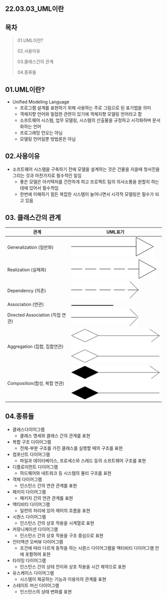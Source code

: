 ## 22.03.03_UML이란

## 목차

> 01.UML이란?
>
> 02.사용이유
>
> 03.클래스간의 관계
>
> 04.종류들

## 01.UML이란?

- Unified Modeling Language
  - 프로그램 설계를 표현하기 위해 사용하는 주로 그림으로 된 표기법을 의미
  - 객체지향 언어와 밀접한 관련이 있기에 객체지향 모델링 언어라고 함
  - 소프트웨어 시스템, 업무 모델링, 시스템의 산출물을 규정하고 시각화하며 문서화하는 언어
  - 프로그래밍 언오는 아님
  - 모델링 언어일뿐 방법론은 아님

## 02.사용이유

- 소프트웨어 시스템을 구축하기 전에 모델을 설계하는 것은 건물을 지을때 청사진을 그리는 것과 마찬가지로 필수적인 일임
  - 좋은 모델은 아키텍처를 건전하게 하고 프로젝트 팀의 의사소통을 원할히 하는데에 있어서 필수적임
  - 한번에 이해하기 힘든 복잡한 시스템이 늘어나면서 시각적 모델링은 필수가 되고 있음

## 03. 클래스간의 관계

| 관계                             | UML표기                                                      |
| -------------------------------- | ------------------------------------------------------------ |
| Generalization (일반화)          | ![image-20220304080623177](22.03.03_UML이란.assets/image-20220304080623177.png) |
| Realization (실체화)             | ![image-20220304080657730](22.03.03_UML이란.assets/image-20220304080657730.png) |
| Dependency (의존)                | ![image-20220304080733392](22.03.03_UML이란.assets/image-20220304080733392.png) |
| Association (연관)               | <img src="22.03.03_UML이란.assets/image-20220303212857294.png" alt="image-20220303212857294" style="zoom:50%;" /> |
| Directed Association (직접 연관) | ![image-20220304080759423](22.03.03_UML이란.assets/image-20220304080759423.png) |
| Aggregation (집합, 집합연관)     | ![image-20220304081017370](22.03.03_UML이란.assets/image-20220304081017370.png) |
| Composition(합성, 복합 연관)     | ![image-20220304081035738](22.03.03_UML이란.assets/image-20220304081035738.png) |

## 04.종류들

- 클래스다이어그램
  - 클래스 명세와 클래스 간의 관계를 표현
- 복합 구조 다이어그램
  - 전체-부분 구조를 가진 클래스를 실행할 때의 구조를 표현
- 컴포넌트 다이어그램
  - 파일과 데이터베이스, 프로세스와 스레드 등의 소프트웨어 구조를 표현
- 디플로이먼트 다이어그램
  - 하드웨어와 네트워크 등 시스템의 물리 구조를 표현
- 객체 다이어그램
  - 인스턴스 간의 연관 관계를 표현
- 패키지 다이어그램
  - 패키지  간의 연관 관계를 표현
- 액티비티 다이어그램
  - 일련의 처리에 있어 제어의 흐름을 표현
- 시퀀스 다이어그램
  - 인스턴스 간의 상호 작용을 시계열로 표현
- 커뮤니케이션 다이어그램
  - 인스턴스 간의 상호 작용을 구조 중심으로 표현
- 인터액션 오버뷰 다이어그램
  - 조건에 따라 다르게 동작을 하는 시퀀스 다이어그램을 액티비티 다이어그램 안에 포함하여 표현
- 타이밍 다이어그램
  - 인스턴스 간의 상태 전이와 상호 작용을 시간 제약으로 표현
- 유스케이스 다이어그램
  - 시스템이 제공하는 기능과 이용자의 관계를 표현
- 스테이트 머신 다이어그램
  - 인스턴스의 상태 변화를 표현

